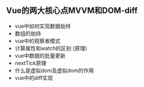## Vue的两大核心点MVVM和DOM-diff
- vue中如何实现数据劫持
- 数组的劫持
- vue中的观察者模式
- 计算属性和watch的区别 (原理)
- vue中数据的批量更新
- nextTick原理
- 什么是虚拟dom及虚拟dom的作用
- vue中的diff实现
